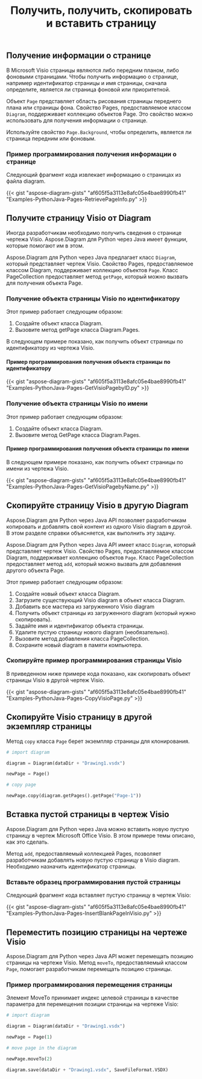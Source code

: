 ﻿---
title: Получить, получить, скопировать и вставить страницу
type: docs
weight: 10
url: /ru/python-java/retrieve-get-copy-and-insert-a-page/
---
## **Получение информации о странице**
В Microsoft Visio страницы являются либо передним планом, либо фоновыми страницами. Чтобы получить информацию о странице, например идентификатор страницы и имя страницы, сначала определите, является ли страница фоновой или приоритетной.

Объект `Page` представляет область рисования страницы переднего плана или страницы фона. Свойство Pages, предоставляемое классом `Diagram`, поддерживает коллекцию объектов Page. Это свойство можно использовать для получения информации о странице.

Используйте свойство `Page.Background`, чтобы определить, является ли страница передним или фоновым.

### **Пример программирования получения информации о странице**
Следующий фрагмент кода извлекает информацию о страницах из файла diagram.

{{< gist "aspose-diagram-gists" "af605f5a3113e8afc05e4bae8990fb41" "Examples-PythonJava-Pages-RetrievePageInfo.py" >}}

## **Получите страницу Visio от Diagram**
Иногда разработчикам необходимо получить сведения о странице чертежа Visio. Aspose.Diagram для Python через Java имеет функции, которые помогают им в этом.

Aspose.Diagram для Python через Java предлагает класс `Diagram`, который представляет чертеж Visio. Свойство Pages, предоставляемое классом Diagram, поддерживает коллекцию объектов `Page`. Класс PageCollection предоставляет метод `getPage`, который можно вызвать для получения объекта Page.

### **Получение объекта страницы Visio по идентификатору**
Этот пример работает следующим образом:

1. Создайте объект класса Diagram.
1. Вызовите метод getPage класса Diagram.Pages.

В следующем примере показано, как получить объект страницы по идентификатору из чертежа Visio.

#### **Пример программирования получения объекта страницы по идентификатору**
{{< gist "aspose-diagram-gists" "af605f5a3113e8afc05e4bae8990fb41" "Examples-PythonJava-Pages-GetVisioPagebyID.py" >}}

### **Получение объекта страницы Visio по имени**
Этот пример работает следующим образом:

1. Создайте объект класса Diagram.
1. Вызовите метод GetPage класса Diagram.Pages.

#### **Пример программирования получения объекта страницы по имени**
В следующем примере показано, как получить объект страницы по имени из чертежа Visio.

{{< gist "aspose-diagram-gists" "af605f5a3113e8afc05e4bae8990fb41" "Examples-PythonJava-Pages-GetVisioPagebyName.py" >}}

## **Скопируйте страницу Visio в другую Diagram**
Aspose.Diagram для Python через Java API позволяет разработчикам копировать и добавлять свой контент из одного Visio diagram в другой. В этом разделе справки объясняется, как выполнить эту задачу.

Aspose.Diagram для Python через Java API имеет класс `Diagram`, который представляет чертеж Visio. Свойство Pages, предоставляемое классом Diagram, поддерживает коллекцию объектов `Page`. Класс PageCollection предоставляет метод `add`, который можно вызвать для добавления другого объекта Page.

Этот пример работает следующим образом:

1. Создайте новый объект класса Diagram.
1. Загрузите существующий Visio diagram в объект класса Diagram.
1. Добавить все мастера из загруженного Visio diagram
1. Получить объект страницы из загруженного diagram (который нужно скопировать).
1. Задайте имя и идентификатор объекта страницы.
1. Удалите пустую страницу нового diagram (необязательно).
1. Вызовите метод добавления класса PageCollection.
1. Сохраните новый diagram в памяти компьютера.

### **Скопируйте пример программирования страницы Visio**
В приведенном ниже примере кода показано, как скопировать объект страницы Visio в другой чертеж Visio.

{{< gist "aspose-diagram-gists" "af605f5a3113e8afc05e4bae8990fb41" "Examples-PythonJava-Pages-CopyVisioPage.py" >}}

## **Скопируйте Visio страницу в другой экземпляр страницы**
Метод `copy` класса `Page` берет экземпляр страницы для клонирования.

``` python
# import diagram

diagram = Diagram(dataDir + "Drawing1.vsdx")

newPage = Page()

# copy page

newPage.copy(diagram.getPages().getPage("Page-1"))

```

## **Вставка пустой страницы в чертеж Visio**
Aspose.Diagram для Python через Java можно вставить новую пустую страницу в чертеж Microsoft Office Visio. В этом примере темы описано, как это сделать.

Метод `add`, предоставляемый коллекцией Pages, позволяет разработчикам добавлять новую пустую страницу в Visio diagram. Необходимо назначить идентификатор страницы.

### **Вставьте образец программирования пустой страницы**
Следующий фрагмент кода вставляет пустую страницу в чертеж Visio:

{{< gist "aspose-diagram-gists" "af605f5a3113e8afc05e4bae8990fb41" "Examples-PythonJava-Pages-InsertBlankPageInVisio.py" >}}

## **Переместить позицию страницы на чертеже Visio**
Aspose.Diagram для Python через Java API может перемещать позицию страницы на чертеже Visio. Метод `moveTo`, предоставляемый классом `Page`, помогает разработчикам перемещать позицию страницы.

### **Пример программирования перемещения страницы**
Элемент MoveTo принимает индекс целевой страницы в качестве параметра для перемещения позиции страницы на чертеже Visio:

``` python
# import diagram

diagram = Diagram(dataDir + "Drawing1.vsdx")

newPage = Page(1)

# move page in the diagram

newPage.moveTo(2)

diagram.save(dataDir + "Drawing1.vsdx", SaveFileFormat.VSDX)
```
